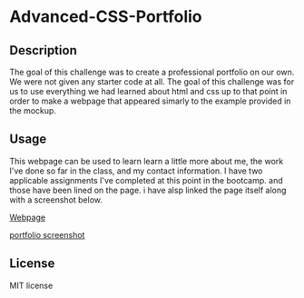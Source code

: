 # Advanced-CSS-Portfolio

## Description

The goal of this challenge was to create a professional portfolio on our own. We were not given any starter code at all. The goal of this challenge was for us to use everything we had learned about html and css up to that point in order to make a webpage that appeared simarly to the example provided in the mockup.

## Usage

This webpage can be used to learn learn a little more about me, the work I've done so far in the class, and my contact information. I have two applicable assignments I've completed at this point in the bootcamp. and those have been lined on the page. i have alsp linked the page itself along with a screenshot below.

[Webpage](https://scheckj.github.io/Advanced-CSS-Portfolio/)

[portfolio screenshot](assets/images/advanced-css-portfolio-screenshot.png)

## License

MIT license